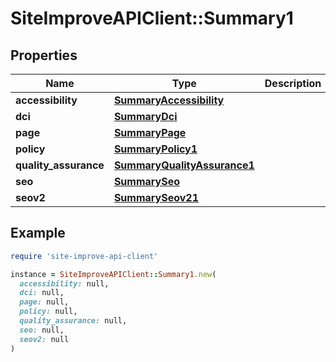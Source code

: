 # SiteImproveAPIClient::Summary1

## Properties

| Name | Type | Description | Notes |
| ---- | ---- | ----------- | ----- |
| **accessibility** | [**SummaryAccessibility**](SummaryAccessibility.md) |  | [optional] |
| **dci** | [**SummaryDci**](SummaryDci.md) |  | [optional] |
| **page** | [**SummaryPage**](SummaryPage.md) |  | [optional] |
| **policy** | [**SummaryPolicy1**](SummaryPolicy1.md) |  | [optional] |
| **quality_assurance** | [**SummaryQualityAssurance1**](SummaryQualityAssurance1.md) |  | [optional] |
| **seo** | [**SummarySeo**](SummarySeo.md) |  | [optional] |
| **seov2** | [**SummarySeov21**](SummarySeov21.md) |  | [optional] |

## Example

```ruby
require 'site-improve-api-client'

instance = SiteImproveAPIClient::Summary1.new(
  accessibility: null,
  dci: null,
  page: null,
  policy: null,
  quality_assurance: null,
  seo: null,
  seov2: null
)
```

